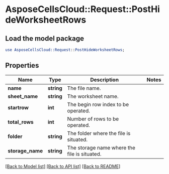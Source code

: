 # AsposeCellsCloud::Request::PostHideWorksheetRows 

## Load the model package
```perl
use AsposeCellsCloud::Request::PostHideWorksheetRows;
```

## Properties
Name | Type | Description | Notes
------------ | ------------- | ------------- | -------------
**name** | **string** | The file name. |
**sheet_name** | **string** | The worksheet name. |
**startrow** | **int** | The begin row index to be operated. |
**total_rows** | **int** | Number of rows to be operated. |
**folder** | **string** | The folder where the file is situated. |
**storage_name** | **string** | The storage name where the file is situated. |  

[[Back to Model list]](../README.md#documentation-for-requests) [[Back to API list]](../README.md#documentation-for-api-endpoints) [[Back to README]](../README.md)

